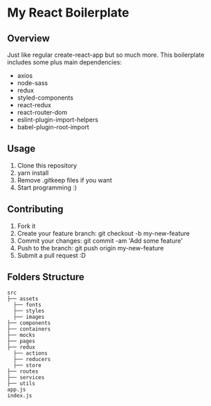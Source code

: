 # My React Boilerplate

## Overview

Just like regular create-react-app but so much more. This boilerplate includes some plus main dependencies:

* axios
* node-sass
* redux
* styled-components
* react-redux
* react-router-dom
* eslint-plugin-import-helpers
* babel-plugin-root-import

## Usage

1. Clone this repository
2. yarn install
3. Remove .gitkeep files if you want
4. Start programming :)

## Contributing

1. Fork it
2. Create your feature branch: git checkout -b my-new-feature
3. Commit your changes: git commit -am 'Add some feature'
4. Push to the branch: git push origin my-new-feature
5. Submit a pull request :D

## Folders Structure

<div>

    src
    ├── assets
      ├── fonts
      ├── styles
      ├── images
    ├── components
    ├── containers
    ├── mocks
    ├── pages
    ├── redux
      ├── actions
      ├── reducers
      ├── store
    ├── routes
    ├── services
    ├── utils
    app.js
    index.js
</div>
